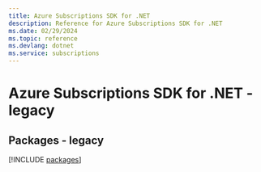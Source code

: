 ```yaml
---
title: Azure Subscriptions SDK for .NET
description: Reference for Azure Subscriptions SDK for .NET
ms.date: 02/29/2024
ms.topic: reference
ms.devlang: dotnet
ms.service: subscriptions
---
```

# Azure Subscriptions SDK for .NET - legacy
## Packages - legacy
[!INCLUDE [packages](subscriptions-index.md)]